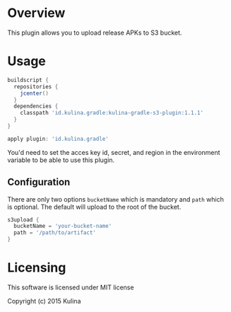 # Overview

This plugin allows you to upload release APKs to S3 bucket. 

# Usage

```groovy
buildscript {
  repositories {
    jcenter()
  }
  dependencies {
    classpath 'id.kulina.gradle:kulina-gradle-s3-plugin:1.1.1'
  }
}

apply plugin: 'id.kulina.gradle'

```

You'd need to set the acces key id, secret, and region in the environment variable to be able to use this plugin.

## Configuration

There are only two options `bucketName` which is mandatory and `path` which is optional. The default will upload to
the root of the bucket.


```groovy
s3upload {
  bucketName = 'your-bucket-name'
  path = '/path/to/artifact'
}

```

# Licensing

This software is licensed under MIT license


Copyright (c) 2015 Kulina
